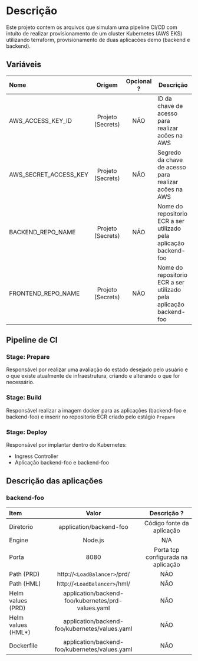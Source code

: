 # Descrição

Este projeto contem os arquivos que simulam uma pipeline CI/CD com intuíto de realizar provisionamento de um cluster Kubernetes (AWS EKS) utilizando terraform, provisionamento de duas aplicacões demo (backend e backend).

## Variáveis

| Nome                  | Origem  | Opcional ? | Descrição                                                                                     |
| :-------------------  | :-----: | :--------: | --------------------------------------------------------------------------------------------- |
| AWS_ACCESS_KEY_ID     |  Projeto (Secrets)   |    NÃO     | ID da chave de acesso para realizar acões na AWS                                 |
| AWS_SECRET_ACCESS_KEY |  Projeto (Secrets)   |    NÃO     | Segredo da chave de acesso para realizar acões na AWS                            |
| BACKEND_REPO_NAME     |  Projeto (Secrets)   |    NÃO     | Nome do repositorio ECR a ser utilizado pela aplicação backend-foo               |
| FRONTEND_REPO_NAME    |  Projeto (Secrets)   |    NÃO     | Nome do repositorio ECR a ser utilizado pela aplicação backend-foo               |

## Pipeline de CI

### Stage: Prepare

Responsável por realizar uma avaliação do estado desejado pelo usuário e o que existe atualmente de infraestrutura, criando e alterando o que for necessário.

### Stage: Build

Responsável realizar a imagem docker para as aplicações (backend-foo e backend-foo) e inserir no repositorio ECR criado pelo estágio `Prepare`

### Stage: Deploy

Responsável por implantar dentro do Kubernetes: 

-   Ingress Controller
-   Aplicação backend-foo e backend-foo

## Descrição das aplicações

### backend-foo


| Item                  | Valor                                                 | Descrição ? |
| :-------------------  | :-----:                                               | :--------:  |
| Diretorio             |  application/backend-foo                             |    Código fonte da aplicação      |
| Engine                |  Node.js                                              |    N/A      |
| Porta                 |  8080                                                 |    Porta tcp configurada na aplicação      |
| Path (PRD)            |  http://`<LoadBalancer>`/prd/                         |    NÃO      |
| Path (HML)            |  http://`<LoadBalancer>`/hml/                         |    NÃO      |
| Helm values (PRD)     |  application/backend-foo/kubernetes/prd-values.yaml  |    NÃO      |
| Helm values (HML*)    |  application/backend-foo/kubernetes/values.yaml      |    NÃO      |
| Dockerfile            |  application/backend-foo/kubernetes/values.yaml      |    NÃO      |